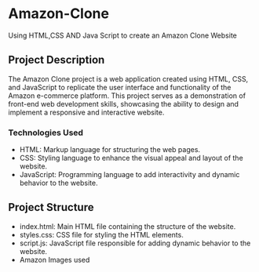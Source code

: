 # Amazon-Clone
Using HTML,CSS AND Java Script to create an Amazon Clone Website
## Project Description
The Amazon Clone project is a web application created using HTML, CSS, and JavaScript to replicate the user interface and functionality of the Amazon e-commerce platform. This project serves as a demonstration of front-end web development skills, showcasing the ability to design and implement a responsive and interactive website.
### Technologies Used
- HTML: Markup language for structuring the web pages.
- CSS: Styling language to enhance the visual appeal and layout of the website.
- JavaScript: Programming language to add interactivity and dynamic behavior to the website.
## Project Structure
- index.html: Main HTML file containing the structure of the website.
- styles.css: CSS file for styling the HTML elements.
- script.js: JavaScript file responsible for adding dynamic behavior to the website.
- Amazon Images used
